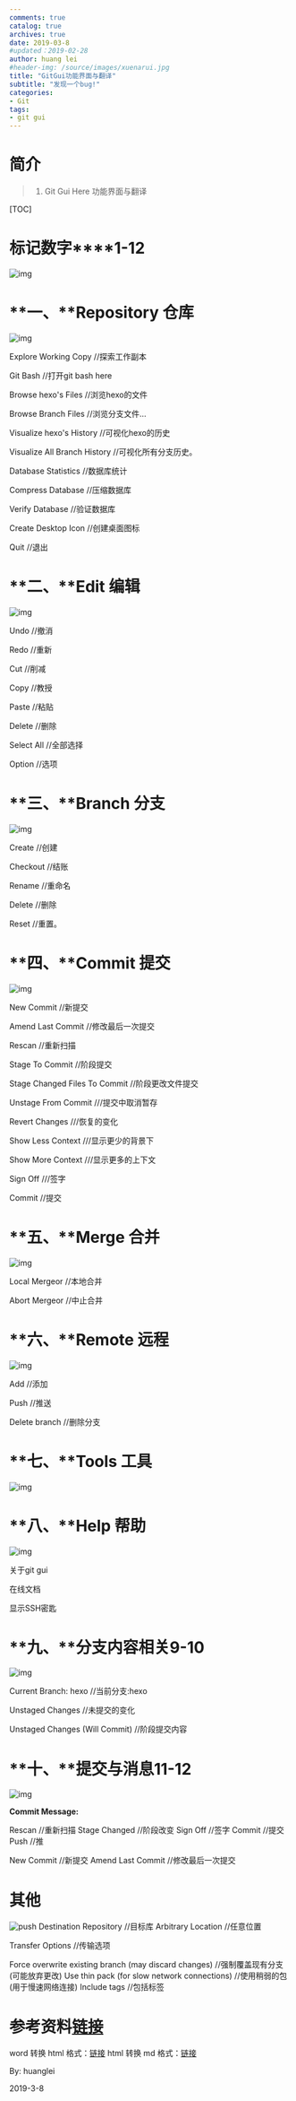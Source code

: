 ```yaml
---
comments: true
catalog: true
archives: true
date: 2019-03-8
#updated：2019-02-28
author: huang lei
#header-img: /source/images/xuenarui.jpg
title: "GitGui功能界面与翻译"
subtitle: "发现一个bug!"
categories:
- Git
tags:
- git gui
---
```


# 简介

> 1. Git Gui Here 功能界面与翻译

[TOC]

<!-- more -->


# **标记数字****1-12**

![img](http://m.qpic.cn/psb?/V11qGHYs03sckQ/mOK.72jmHOPqQ0K1Mak6YL.vyRD1mlM9KD8pHhXctEY!/b/dL8AAAAAAAAA&bo=QwTfAUME3wEDCSw!&rf=viewer_4)

# **一、****Repository** **仓库**

![img](http://m.qpic.cn/psb?/V11qGHYs03sckQ/Pv20G3oXAfn8RWM8NRUCC7E*cRp3ivICkxPFnF.ImAs!/b/dL8AAAAAAAAA&bo=FgFGARYBRgEDCSw!&rf=viewer_4&t=5)



Explore Working Copy			//探索工作副本

Git Bash						//打开git bash here

Browse hexo's Files 			//浏览hexo的文件

Browse Branch Files			//浏览分支文件…

Visualize hexo's History			//可视化hexo的历史

Visualize All Branch History		//可视化所有分支历史。

Database Statistics				//数据库统计

Compress Database			//压缩数据库

Verify Database				//验证数据库

Create Desktop Icon			//创建桌面图标

Quit							//退出



# **二、****Edit 编辑**

![img](http://m.qpic.cn/psb?/V11qGHYs03sckQ/.Ao6aUja4cISZas9G7clW02KccNifNSOhj9N9hvD1bQ!/b/dL8AAAAAAAAA&bo=kgDfAJIA3wADCSw!&rf=viewer_4)



Undo		//撤消

Redo		//重新

Cut			//削减

Copy		//教授

Paste		//粘贴

Delete		//删除

Select All		//全部选择

Option		//选项



# **三、****Branch 分支**

![img](http://m.qpic.cn/psb?/V11qGHYs03sckQ/a3Y6j4hBWwnbWUq09d5d*vjlPux8VQUqqTsH0rjVzOg!/b/dDUBAAAAAAAA&bo=nACCAJwAggADGTw!&rf=viewer_4)



Create		//创建

Checkout		//结账

Rename		//重命名

Delete		//删除

Reset		//重置。



# **四、****Commit 提交**

![img](http://m.qpic.cn/psb?/V11qGHYs03sckQ/RqSwpy9wokq1.f9hChGxColsi3*QKKMp17pXTHJ4gTE!/b/dFMBAAAAAAAA&bo=MgEdATIBHQEDGTw!&rf=viewer_4)



New Commit					//新提交

Amend Last Commit			//修改最后一次提交

Rescan						//重新扫描

Stage To Commit				//阶段提交

Stage Changed Files To Commit	//阶段更改文件提交

Unstage From Commit			///提交中取消暂存

Revert Changes				///恢复的变化

Show Less Context				///显示更少的背景下

Show More Context			///显示更多的上下文

Sign Off						///签字

Commit						//提交



# **五、****Merge 合并**

![img](http://m.qpic.cn/psb?/V11qGHYs03sckQ/1iXHtK3zYxi7kCYCa4MHf35keayvPZ*Kh10xFnqElG8!/b/dL4AAAAAAAAA&bo=zABPAMwATwADGTw!&rf=viewer_4)



Local Mergeor		//本地合并

Abort Mergeor	//中止合并



# **六、****Remote 远程**

![img](http://m.qpic.cn/psb?/V11qGHYs03sckQ/UhiAKCOLaOAB2dtB5FBxvxIlgyU*s0FvrGOtzTutZdQ!/b/dLYAAAAAAAAA&bo=tQBcAAAAAAADB8s!&rf=viewer_4)



Add 				//添加

Push				//推送

Delete branch		//删除分支



# **七、****Tools 工具**

![img](http://m.qpic.cn/psb?/V11qGHYs03sckQ/eI1G2v0dasf9vLr6b.2yeMgIKQW7q9A102v2wvbPX*g!/b/dLkAAAAAAAAA&bo=cABWAHAAVgADGTw!&rf=viewer_4)







# **八、****Help**	 **帮助**

![img](http://m.qpic.cn/psb?/V11qGHYs03sckQ/40ysch.R5D4iEl1izHfD7Tfp7fi1qTF8kGDNkAoyo4U!/b/dFMBAAAAAAAA&bo=rwBdAK8AXQADCSw!&rf=viewer_4)



关于git gui

在线文档

显示SSH密匙





# **九、****分支内容相关9-10**

![img](http://m.qpic.cn/psb?/V11qGHYs03sckQ/jXpnVgyjQUAkI.KDGBDUpoYa33yeIzP0FbStedCYqHE!/b/dMMAAAAAAAAA&bo=sAFmALABZgADGTw!&rf=viewer_4)



Current Branch: hexo					//当前分支:hexo

Unstaged Changes						//未提交的变化

Unstaged Changes (Will Commit)			//阶段提交内容



# **十、****提交与消息11-12**

![img](http://m.qpic.cn/psb?/V11qGHYs03sckQ/VGE3sIu4HAT1x6TaOZdiktYY5EYvnvEbGa9btB1Gwjk!/b/dLYAAAAAAAAA&bo=qgKzAKoCswADGTw!&rf=viewer_4)



**Commit Message:**

Rescan								//重新扫描
Stage Changed							//阶段改变
Sign Off								//签字
Commit								//提交
Push									//推

New Commit							//新提交
Amend Last Commit					//修改最后一次提交

# 其他
![push](/20190308160649247/20190308042337123.png)
Destination Repository					//目标库
Arbitrary Location					//任意位置

Transfer Options					//传输选项

Force overwrite existing branch (may discard changes)					//强制覆盖现有分支(可能放弃更改)
Use thin pack (for slow network connections)					//使用稍弱的包(用于慢速网络连接)
Include tags					//包括标签

 # 参考资料[链接]()

word 转换 html 格式：[链接](https://wordhtml.com/)
html 转换 md 格式：[链接](https://tool.lu/markdown/)



By:	huanglei

2019-3-8
